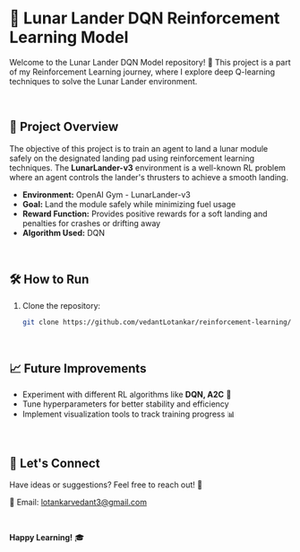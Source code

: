 # 🚀 Lunar Lander DQN Reinforcement Learning Model  

Welcome to the Lunar Lander DQN Model repository! 🎉 This project is a part of my Reinforcement Learning journey, where I explore deep Q-learning techniques to solve the Lunar Lander environment.

<br/>

## 🎯 Project Overview  

The objective of this project is to train an agent to land a lunar module safely on the designated landing pad using reinforcement learning techniques. The **LunarLander-v3** environment is a well-known RL problem where an agent controls the lander's thrusters to achieve a smooth landing.  

- **Environment:** OpenAI Gym - LunarLander-v3  
- **Goal:** Land the module safely while minimizing fuel usage  
- **Reward Function:** Provides positive rewards for a soft landing and penalties for crashes or drifting away  
- **Algorithm Used:** DQN 

<br/>

## 🛠️ How to Run  

1. Clone the repository:  
   ```bash
   git clone https://github.com/vedantLotankar/reinforcement-learning/LunarLander-v3.git
   ```   

<br/>

## 📈 Future Improvements  

- Experiment with different RL algorithms like **DQN, A2C** 🎯  
- Tune hyperparameters for better stability and efficiency  
- Implement visualization tools to track training progress 📊  

<br/>

## 🤝 Let's Connect  

Have ideas or suggestions? Feel free to reach out! 🤝  

📧 Email: [lotankarvedant3@gmail.com](mailto:lotankarvedant3@gmail.com)  

<br/>

**Happy Learning!** 🎓
